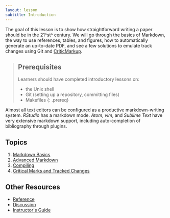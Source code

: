 ```yaml
---
layout: lesson
subtitle: Introduction
---
```

The goal of this lesson is to show how straightforward writing a paper should
be in the 21^st^ century. We will go through the basics of Markdown, the way
to use references, tables, and figures, how to automatically generate an
up-to-date PDF, and see a few solutions to emulate track changes using Git and
[CriticMarkup][cm].

> ## Prerequisites
>
> Learners should have completed introductory lessons on:
>
> *   the Unix shell
> *   Git (setting up a repository, committing files)
> *   Makefiles
{: .prereq}

Almost all text editors can be configured as a productive markdown-writing
system. *RStudio* has a markdown mode. *Atom*, *vim*, and *Sublime Text* have
very extensive markdown support, including auto-completion of bibliography
through plugins.

## Topics

1. [Markdown Basics](01-basics.html)
2. [Advanced Markdown](02-advanced.html)
3. [Compiling](03-compilation.html)
4. [Critical Marks and Tracked Changes](04-changes.html)

## Other Resources

*   [Reference](reference.html)
*   [Discussion](discussion.html)
*   [Instructor's Guide](instructors.html)

[cm]: http://criticmarkup.com/
